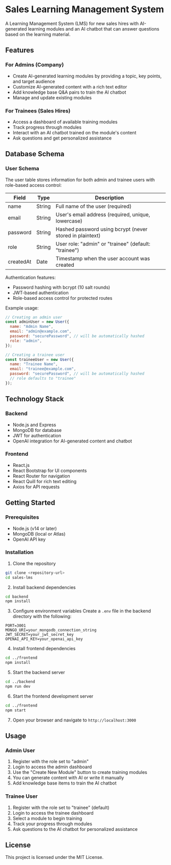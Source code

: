 # Sales Learning Management System

A Learning Management System (LMS) for new sales hires with AI-generated learning modules and an AI chatbot that can answer questions based on the learning material.

## Features

### For Admins (Company)

- Create AI-generated learning modules by providing a topic, key points, and target audience
- Customize AI-generated content with a rich text editor
- Add knowledge base Q&A pairs to train the AI chatbot
- Manage and update existing modules

### For Trainees (Sales Hires)

- Access a dashboard of available training modules
- Track progress through modules
- Interact with an AI chatbot trained on the module's content
- Ask questions and get personalized assistance

## Database Schema

### User Schema

The user table stores information for both admin and trainee users with role-based access control:

| Field     | Type   | Description                                              |
| --------- | ------ | -------------------------------------------------------- |
| name      | String | Full name of the user (required)                         |
| email     | String | User's email address (required, unique, lowercase)       |
| password  | String | Hashed password using bcrypt (never stored in plaintext) |
| role      | String | User role: "admin" or "trainee" (default: "trainee")     |
| createdAt | Date   | Timestamp when the user account was created              |

Authentication features:

- Password hashing with bcrypt (10 salt rounds)
- JWT-based authentication
- Role-based access control for protected routes

Example usage:

```javascript
// Creating an admin user
const adminUser = new User({
  name: "Admin Name",
  email: "admin@example.com",
  password: "securePassword", // will be automatically hashed
  role: "admin",
});

// Creating a trainee user
const traineeUser = new User({
  name: "Trainee Name",
  email: "trainee@example.com",
  password: "securePassword", // will be automatically hashed
  // role defaults to "trainee"
});
```

## Technology Stack

### Backend

- Node.js and Express
- MongoDB for database
- JWT for authentication
- OpenAI integration for AI-generated content and chatbot

### Frontend

- React.js
- React Bootstrap for UI components
- React Router for navigation
- React Quill for rich text editing
- Axios for API requests

## Getting Started

### Prerequisites

- Node.js (v14 or later)
- MongoDB (local or Atlas)
- OpenAI API key

### Installation

1. Clone the repository

```bash
git clone <repository-url>
cd sales-lms
```

2. Install backend dependencies

```bash
cd backend
npm install
```

3. Configure environment variables
   Create a `.env` file in the backend directory with the following:

```
PORT=3001
MONGO_URI=your_mongodb_connection_string
JWT_SECRET=your_jwt_secret_key
OPENAI_API_KEY=your_openai_api_key
```

4. Install frontend dependencies

```bash
cd ../frontend
npm install
```

5. Start the backend server

```bash
cd ../backend
npm run dev
```

6. Start the frontend development server

```bash
cd ../frontend
npm start
```

7. Open your browser and navigate to `http://localhost:3000`

## Usage

### Admin User

1. Register with the role set to "admin"
2. Login to access the admin dashboard
3. Use the "Create New Module" button to create training modules
4. You can generate content with AI or write it manually
5. Add knowledge base items to train the AI chatbot

### Trainee User

1. Register with the role set to "trainee" (default)
2. Login to access the trainee dashboard
3. Select a module to begin training
4. Track your progress through modules
5. Ask questions to the AI chatbot for personalized assistance

## License

This project is licensed under the MIT License.
